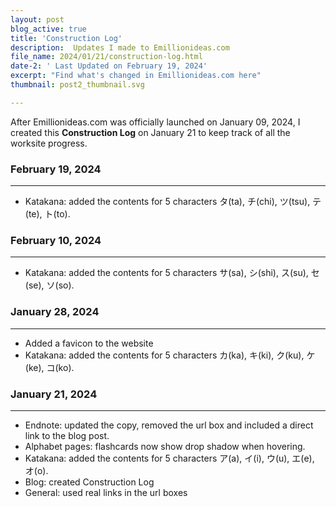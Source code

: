 ```yaml
---
layout: post
blog_active: true
title: 'Construction Log'
description:  Updates I made to Emillionideas.com
file_name: 2024/01/21/construction-log.html
date-2: ' Last Updated on February 19, 2024'
excerpt: "Find what's changed in Emillionideas.com here"
thumbnail: post2_thumbnail.svg

---
```

After Emillionideas.com was officially launched on January 09, 2024, I created this <b>Construction Log</b> on January 21 to keep track of all the worksite progress.

### February 19, 2024
***
- Katakana: added the contents for 5 characters タ(ta), チ(chi), ツ(tsu), テ(te), ト(to).

### February 10, 2024
***
- Katakana: added the contents for 5 characters サ(sa), シ(shi), ス(su), セ(se), ソ(so).

### January 28, 2024
***
- Added a favicon to the website
- Katakana: added the contents for 5 characters カ(ka), キ(ki), ク(ku), ケ(ke), コ(ko).

### January 21, 2024
***
- Endnote: updated the copy, removed the url box and included a direct link to the blog post.
- Alphabet pages: flashcards now show drop shadow when hovering.
- Katakana: added the contents for 5 characters ア(a), イ(i), ウ(u), エ(e), オ(o).
- Blog: created Construction Log
- General: used real links in the url boxes